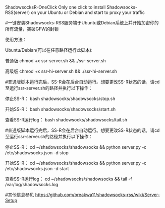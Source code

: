 ShadowsocksR-OneClick
Only one click to install Shadowsocks-RSS(server) on your Ubuntu or Debian and start to proxy your traffic

#一键安装Shadowsocks-RSS服务端于Ubuntu或Debian系统上并开始加密你的所有流量，突破GFW的封锁

使用方法：

Ubuntu/Debian(可以在任意路径运行此脚本):

普通版
chmod +x ssr-server.sh && ./ssr-server.sh

高级版
chmod +x ssr-hi-server.sh && ./ssr-hi-server.sh

#普通版脚本运行完后，SS-R会在后台自动运行。想要更改SS-R状态的话，请cd至运行ssr-server.sh的路径并执行以下操作：

停止SS-R：
bash shadowsocks/shadowsocks/stop.sh

开始SS-R：
bash shadowsocks/shadowsocks/start.sh

查看SS-R运行log：
bash shadowsocks/shadowsocks/tail.sh

#普通版脚本运行完后，SS-R会在后台自动运行。想要更改SS-R状态的话，请cd至运行ssr-server.sh的路径并执行以下操作：

停止SS-R：
cd ~/shadowsocks/shadowsocks && python server.py -c /etc/shadowsocks.json -d stop

开始SS-R：
cd ~/shadowsocks/shadowsocks && python server.py -c /etc/shadowsocks.json -d start

查看SS-R运行log：
cd ~/shadowsocks/shadowsocks && tail -f /var/log/shadowsocks.log

#其他信息参见
https://github.com/breakwa11/shadowsocks-rss/wiki/Server-Setup
